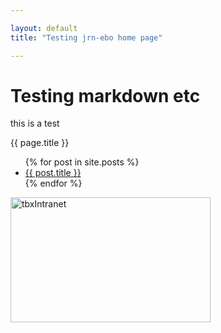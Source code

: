 ```yaml
---

layout: default
title: "Testing jrn-ebo home page"

---
```



# Testing markdown etc
        
  this is a test
  
  {{ page.title }}
  
  
  <ul>
  {% for post in site.posts %}
    <li>
      <a href="{{ post.url }}">{{ post.title }}</a>
    </li>
  {% endfor %}
</ul>

<a data-flickr-embed="true"  href="https://www.flickr.com/photos/51306572@N03/4725096722/in/dateposted-public/" title="tbxIntranet"><img src="https://farm2.staticflickr.com/1414/4725096722_1470329b15_n.jpg" width="320" height="200" alt="tbxIntranet"></a><script async src="//embedr.flickr.com/assets/client-code.js" charset="utf-8"></script>



